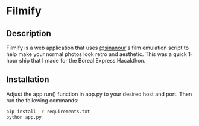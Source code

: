 # Filmify

## Description
Filmify is a web application that uses [@sinanour](https://github.com/sinanonur/film-simulation)'s film emulation script to help make your normal photos look retro and aesthetic. This was a quick 1-hour ship that I made for the Boreal Express Hacakthon.

## Installation

Adjust the app.run() function in app.py to your desired host and port. Then run the following commands:
```bash
pip install -r requirements.txt
python app.py